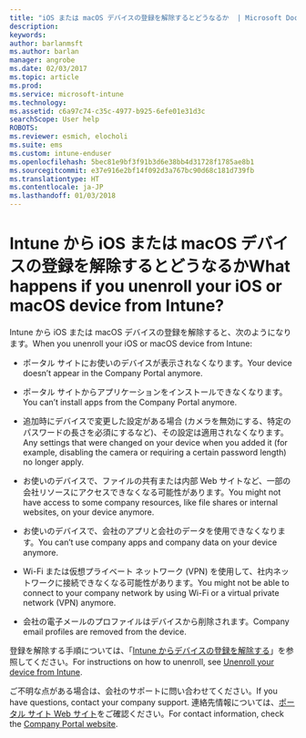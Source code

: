 ```yaml
---
title: "iOS または macOS デバイスの登録を解除するとどうなるか  | Microsoft Docs"
description: 
keywords: 
author: barlanmsft
ms.author: barlan
manager: angrobe
ms.date: 02/03/2017
ms.topic: article
ms.prod: 
ms.service: microsoft-intune
ms.technology: 
ms.assetid: c6a97c74-c35c-4977-b925-6efe01e31d3c
searchScope: User help
ROBOTS: 
ms.reviewer: esmich, elocholi
ms.suite: ems
ms.custom: intune-enduser
ms.openlocfilehash: 5bec81e9bf3f91b3d6e38bb4d31728f1785ae8b1
ms.sourcegitcommit: e37e916e2bf14f092d3a767bc90d68c181d739fb
ms.translationtype: HT
ms.contentlocale: ja-JP
ms.lasthandoff: 01/03/2018
---
```

# <a name="what-happens-if-you-unenroll-your-ios-or-macos-device-from-intune"></a><span data-ttu-id="8e2b2-103">Intune から iOS または macOS デバイスの登録を解除するとどうなるか</span><span class="sxs-lookup"><span data-stu-id="8e2b2-103">What happens if you unenroll your iOS or macOS device from Intune?</span></span>

<span data-ttu-id="8e2b2-104">Intune から iOS または macOS デバイスの登録を解除すると、次のようになります。</span><span class="sxs-lookup"><span data-stu-id="8e2b2-104">When you unenroll your iOS or macOS device from Intune:</span></span>

-   <span data-ttu-id="8e2b2-105">ポータル サイトにお使いのデバイスが表示されなくなります。</span><span class="sxs-lookup"><span data-stu-id="8e2b2-105">Your device doesn’t appear in the Company Portal anymore.</span></span>

-   <span data-ttu-id="8e2b2-106">ポータル サイトからアプリケーションをインストールできなくなります。</span><span class="sxs-lookup"><span data-stu-id="8e2b2-106">You can’t install apps from the Company Portal anymore.</span></span>

-   <span data-ttu-id="8e2b2-107">追加時にデバイスで変更した設定がある場合 (カメラを無効にする、特定のパスワードの長さを必須にするなど)、その設定は適用されなくなります。</span><span class="sxs-lookup"><span data-stu-id="8e2b2-107">Any settings that were changed on your device when you added it (for example, disabling the camera or requiring a certain password length) no longer apply.</span></span>

-   <span data-ttu-id="8e2b2-108">お使いのデバイスで、ファイルの共有または内部 Web サイトなど、一部の会社リソースにアクセスできなくなる可能性があります。</span><span class="sxs-lookup"><span data-stu-id="8e2b2-108">You might not have access to some company resources, like file shares or internal websites, on your device anymore.</span></span>

-   <span data-ttu-id="8e2b2-109">お使いのデバイスで、会社のアプリと会社のデータを使用できなくなります。</span><span class="sxs-lookup"><span data-stu-id="8e2b2-109">You can’t use company apps and company data on your device anymore.</span></span>

-   <span data-ttu-id="8e2b2-110">Wi-Fi または仮想プライベート ネットワーク (VPN) を使用して、社内ネットワークに接続できなくなる可能性があります。</span><span class="sxs-lookup"><span data-stu-id="8e2b2-110">You might not be able to connect to your company network by using Wi-Fi or a virtual private network (VPN) anymore.</span></span>

-   <span data-ttu-id="8e2b2-111">会社の電子メールのプロファイルはデバイスから削除されます。</span><span class="sxs-lookup"><span data-stu-id="8e2b2-111">Company email profiles are removed from the device.</span></span>

<span data-ttu-id="8e2b2-112">登録を解除する手順については、「[Intune からデバイスの登録を解除する](unenroll-your-device-from-intune-ios.md)」を参照してください。</span><span class="sxs-lookup"><span data-stu-id="8e2b2-112">For instructions on how to unenroll, see [Unenroll your device from Intune](unenroll-your-device-from-intune-ios.md).</span></span>

<span data-ttu-id="8e2b2-113">ご不明な点がある場合は、会社のサポートに問い合わせてください。</span><span class="sxs-lookup"><span data-stu-id="8e2b2-113">If you have questions, contact your company support.</span></span> <span data-ttu-id="8e2b2-114">連絡先情報については、[ポータル サイト Web サイト](https://portal.manage.microsoft.com#HelpDeskDialog)をご確認ください。</span><span class="sxs-lookup"><span data-stu-id="8e2b2-114">For contact information, check the [Company Portal website](https://portal.manage.microsoft.com#HelpDeskDialog).</span></span>
